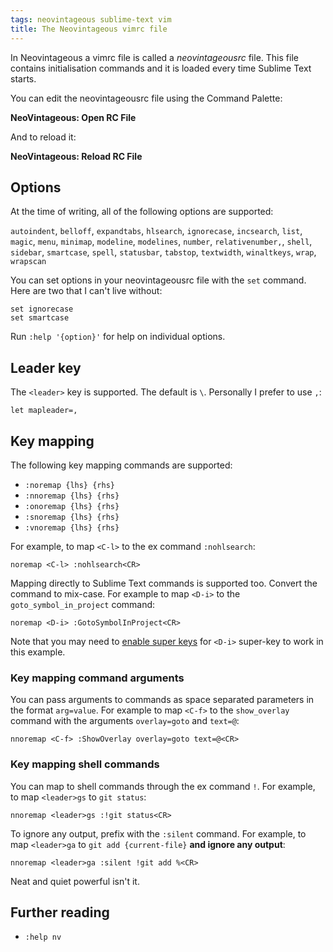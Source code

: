 ```yaml
---
tags: neovintageous sublime-text vim
title: The Neovintageous vimrc file
---
```


In Neovintageous a vimrc file is called a *neovintageousrc* file. This file contains initialisation commands and it is loaded every time Sublime Text starts.

You can edit the neovintageousrc file using the Command Palette:

**NeoVintageous: Open RC File**

And to reload it:

**NeoVintageous: Reload RC File**

## Options

At the time of writing, all of the following options are supported:

`autoindent`, `belloff`, `expandtabs`, `hlsearch`, `ignorecase`, `incsearch`, `list`, `magic`, `menu`, `minimap`, `modeline`, `modelines`, `number`, `relativenumber,`, `shell`, `sidebar`, `smartcase`, `spell`, `statusbar`, `tabstop`, `textwidth`, `winaltkeys`, `wrap`, `wrapscan`

You can set options in your neovintageousrc file with the `set` command. Here are two that I can't live without:

    set ignorecase
    set smartcase

Run `:help '{option}'` for help on individual options.

## Leader key

The `<leader>` key is supported. The default is `\`. Personally I prefer to use `,`:

    let mapleader=,

## Key mapping

The following key mapping commands are supported:

- `:noremap {lhs} {rhs}`
- `:nnoremap {lhs} {rhs}`
- `:onoremap {lhs} {rhs}`
- `:snoremap {lhs} {rhs}`
- `:vnoremap {lhs} {rhs}`


For example, to map `<C-l>` to the ex command `:nohlsearch`:

    noremap <C-l> :nohlsearch<CR>

Mapping directly to Sublime Text commands is supported too. Convert the command to mix-case. For example to map `<D-i>` to the `goto_symbol_in_project` command:

    noremap <D-i> :GotoSymbolInProject<CR>

Note that you may need to [enable super keys](/2022/09/22/neovintageous-super-keys/) for `<D-i>` super-key to work in this example.

### Key mapping command arguments

You can pass arguments to commands as space separated parameters in the format `arg=value`. For example to map `<C-f>` to the `show_overlay` command with the arguments `overlay=goto` and `text=@`:

    nnoremap <C-f> :ShowOverlay overlay=goto text=@<CR>

### Key mapping shell commands

You can map to shell commands through the ex command `!`. For example, to map `<leader>gs` to `git status`:

    nnoremap <leader>gs :!git status<CR>

To ignore any output, prefix with the `:silent` command. For example, to map `<leader>ga` to `git add {current-file}` **and ignore any output**:

    nnoremap <leader>ga :silent !git add %<CR>

Neat and quiet powerful isn't it.

## Further reading

* `:help nv`

